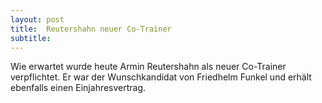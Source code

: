 ```yaml
---
layout: post
title:  Reutershahn neuer Co-Trainer
subtitle:  
---
```


Wie erwartet wurde heute Armin Reutershahn als neuer Co-Trainer verpflichtet. Er war der Wunschkandidat von Friedhelm Funkel und erhält ebenfalls einen Einjahresvertrag.


